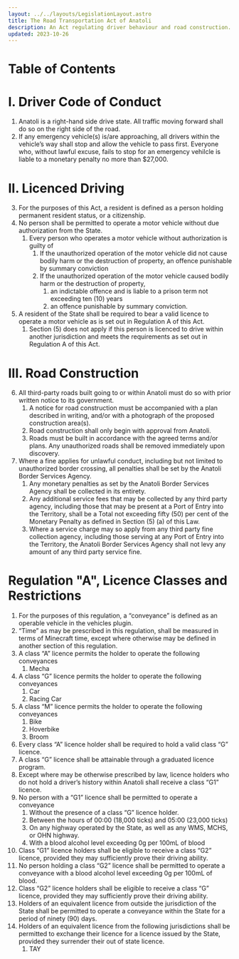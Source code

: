```yaml
---
layout: ../../layouts/LegislationLayout.astro
title: The Road Transportation Act of Anatoli
description: An Act regulating driver behaviour and road construction.
updated: 2023-10-26
---
```

# Table of Contents
# I. Driver Code of Conduct
1. Anatoli is a right-hand side drive state. All traffic moving forward shall do so on the right side of the road.
2. If any emergency vehicle(s) is/are approaching, all drivers within the vehicle’s way shall stop and allow the vehicle to pass first. Everyone who, without lawful excuse, fails to stop for an emergency vehilcle is liable to a monetary penalty no more than $27,000.
# II. Licenced Driving
3. For the purposes of this Act, a resident is defined as a person holding permanent resident status, or a citizenship.
4. No person shall be permitted to operate a motor vehicle without due authorization from the State.
    1. Every person who operates a motor vehicle without authorization is guilty of
        1. If the unauthorized operation of the motor vehicle did not cause bodily harm or the destruction of property, an offence punishable by summary conviction
        2. If the unauthorized operation of the motor vehicle caused bodily harm or the destruction of property,
            1. an indictable offence and is liable to a prison term not exceeding ten (10) years
            2. an offence punishable by summary conviction.
5. A resident of the State shall be required to bear a valid licence to operate a motor vehicle as is set out in Regulation A of this Act.
    1. Section (5) does not apply if this person is licenced to drive within another jurisdiction and meets the requirements as set out in Regulation A of this Act.

# III. Road Construction
6. All third-party roads built going to or within Anatoli must do so with prior written notice to its government. 
    1. A notice for road construction must be accompanied with a plan described in writing, and/or with a photograph of the proposed construction area(s).
    2. Road construction shall only begin with approval from Anatoli.
    3. Roads must be built in accordance with the agreed terms and/or plans. Any unauthorized roads shall be removed immediately upon discovery.
7. Where a fine applies for unlawful conduct, including but not limited to unauthorized border crossing, all penalties shall be set by the Anatoli Border Services Agency.
    1. Any monetary penalties as set by the Anatoli Border Services Agency shall be collected in its entirety.
    2. Any additional service fees that may be collected by any third party agency, including those that may be present at a Port of Entry into the Territory, shall be a Total not exceeding fifty (50) per cent of the Monetary Penalty as defined in Section (5) (a) of this Law.
    3. Where a service charge may so apply from any third party fine collection agency, including those serving at any Port of Entry into the Territory, the Anatoli Border Services Agency shall not levy any amount of any third party service fine.
# Regulation "A", Licence Classes and Restrictions
1. For the purposes of this regulation, a “conveyance” is defined as an operable vehicle in the vehicles plugin.
2. “Time” as may be prescribed in this regulation, shall be measured in terms of Minecraft time, except where otherwise may be defined in another section of this regulation.
3. A class “A” licence permits the holder to operate the following conveyances
    1. Mecha
4. A class “G” licence permits the holder to operate the following conveyances
    1. Car
    2. Racing Car
5. A class “M” licence permits the holder to operate the following conveyances
    1. Bike
    2. Hoverbike
    3. Broom
6. Every class “A” licence holder shall be required to hold a valid class “G” licence.
7. A class “G” licence shall be attainable through a graduated licence program.
8. Except where may be otherwise prescribed by law, licence holders who do not hold a driver’s history within Anatoli shall receive a class “G1” licence.
9. No person with a “G1” licence shall be permitted to operate a conveyance
    1. Without the presence of a class “G” licence holder.
    2. Between the hours of 00:00 (18,000 ticks) and 05:00 (23,000 ticks)
    3. On any highway operated by the State, as well as any WMS, MCHS, or OHN highway.
    4. With a blood alcohol level exceeding 0g per 100mL of blood
10. Class “G1” licence holders shall be eligible to receive a class “G2” licence, provided they may sufficiently prove their driving ability.
11. No person holding a class “G2” licence shall be permitted to operate a conveyance with a blood alcohol level exceeding 0g per 100mL of blood.
12. Class “G2” licence holders shall be eligible to receive a class “G” licence, provided they may sufficiently prove their driving ability.
13. Holders of an equivalent licence from outside the jurisdiction of the State shall be permitted to operate a conveyance within the State for a period of ninety (90) days.
14. Holders of an equivalent licence from the following jurisdictions shall be permitted to exchange their licence for a licence issued by the State, provided they surrender their out of state licence.
    1. TAY
